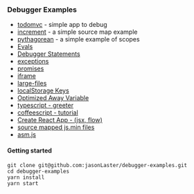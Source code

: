 ### Debugger Examples

* [todomvc](./examples/todomvc) - simple app to debug
* [increment](./examples/increment) - a simple source map example
* [pythagorean](./examples/pythagorean) - a simple example of scopes
* [Evals](./examples/evals.html)
* [Debugger Statements](./examples/debugger-statements.html)
* [exceptions](./examples/exceptions.html)
* [promises](./examples/promises.html)
* [iframe](./examples/iframe.html)
* [large-files](./examples/large-files.html)
* [localStorage Keys](./examples/localstorage-keys.html)
* [Optimized Away Variable](./examples/optimized-away.html)
* [typescript - greeter](./examples/typescript/greeter)
* [coffeescript - tutorial](./examples/coffeescript/tutorial)
* [Create React App - (jsx, flow)](./examples/my-app/build)
* [source mapped js.min files](http://wbamberg.github.io/example-websites/source-mapping/index.html)
* [asm.js](./examples/asm.html)

#### Getting started

```
git clone git@github.com:jasonLaster/debugger-examples.git
cd debugger-examples
yarn install
yarn start
```
